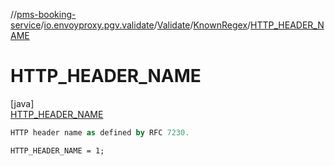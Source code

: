 //[pms-booking-service](../../../../../index.md)/[io.envoyproxy.pgv.validate](../../../index.md)/[Validate](../../index.md)/[KnownRegex](../index.md)/[HTTP_HEADER_NAME](index.md)

# HTTP_HEADER_NAME

[java]\
[HTTP_HEADER_NAME](index.md)

```kotlin
HTTP header name as defined by RFC 7230.

```
`HTTP_HEADER_NAME = 1;`